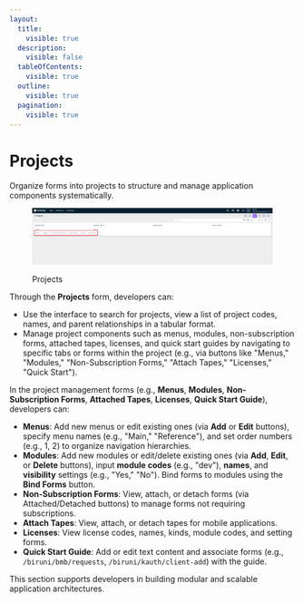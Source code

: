 ```yaml
---
layout:
  title:
    visible: true
  description:
    visible: false
  tableOfContents:
    visible: true
  outline:
    visible: true
  pagination:
    visible: true
---
```


# Projects

Organize forms into projects to structure and manage application components systematically.

<figure><img src="../../.gitbook/assets/dev-module/projects-row-buttons.png" alt=""><figcaption><p>Projects</p></figcaption></figure>

Through the **Projects** form, developers can:

* Use the interface to search for projects, view a list of project codes, names, and parent relationships in a tabular format.
* Manage project components such as menus, modules, non-subscription forms, attached tapes, licenses, and quick start guides by navigating to specific tabs or forms within the project (e.g., via buttons like "Menus," "Modules," "Non-Subscription Forms," "Attach Tapes," "Licenses," "Quick Start").

In the project management forms (e.g., **Menus**, **Modules**, **Non-Subscription Forms**, **Attached Tapes**, **Licenses**, **Quick Start Guide**), developers can:

* **Menus**: Add new menus or edit existing ones (via **Add** or **Edit** buttons), specify menu names (e.g., "Main," "Reference"), and set order numbers (e.g., 1, 2) to organize navigation hierarchies.
* **Modules**: Add new modules or edit/delete existing ones (via **Add**, **Edit**, or **Delete** buttons), input **module codes** (e.g., "dev"), **names**, and **visibility** settings (e.g., "Yes," "No"). Bind forms to modules using the **Bind Forms** button.
* **Non-Subscription Forms**: View, attach, or detach forms (via Attached/Detached buttons) to manage forms not requiring subscriptions.
* **Attach Tapes**: View, attach, or detach tapes for mobile applications.
* **Licenses**: View license codes, names, kinds, module codes, and setting forms.
* **Quick Start Guide**: Add or edit text content and associate forms (e.g., `/biruni/bmb/requests`, `/biruni/kauth/client-add`) with the guide.

This section supports developers in building modular and scalable application architectures.
